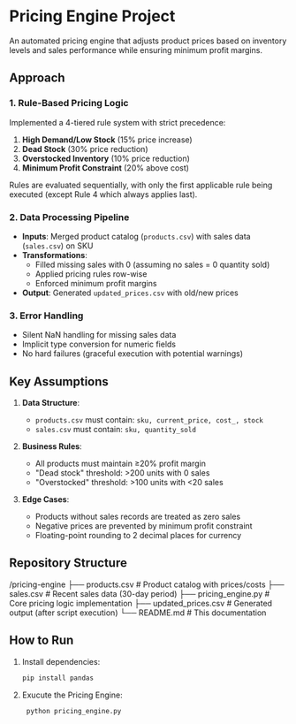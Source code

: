 # Pricing Engine Project

An automated pricing engine that adjusts product prices based on inventory levels and sales performance while ensuring minimum profit margins.

## Approach

### 1. Rule-Based Pricing Logic
Implemented a 4-tiered rule system with strict precedence:
1. **High Demand/Low Stock** (15% price increase)
2. **Dead Stock** (30% price reduction)
3. **Overstocked Inventory** (10% price reduction)
4. **Minimum Profit Constraint** (20% above cost)

Rules are evaluated sequentially, with only the first applicable rule being executed (except Rule 4 which always applies last).

### 2. Data Processing Pipeline
- **Inputs**: Merged product catalog (`products.csv`) with sales data (`sales.csv`) on SKU
- **Transformations**:
  - Filled missing sales with 0 (assuming no sales = 0 quantity sold)
  - Applied pricing rules row-wise
  - Enforced minimum profit margins
- **Output**: Generated `updated_prices.csv` with old/new prices

### 3. Error Handling
- Silent NaN handling for missing sales data
- Implicit type conversion for numeric fields
- No hard failures (graceful execution with potential warnings)

## Key Assumptions

1. **Data Structure**:
   - `products.csv` must contain: `sku, current_price, cost_, stock`
   - `sales.csv` must contain: `sku, quantity_sold`

2. **Business Rules**:
   - All products must maintain ≥20% profit margin
   - "Dead stock" threshold: >200 units with 0 sales
   - "Overstocked" threshold: >100 units with <20 sales

3. **Edge Cases**:
   - Products without sales records are treated as zero sales
   - Negative prices are prevented by minimum profit constraint
   - Floating-point rounding to 2 decimal places for currency

## Repository Structure
/pricing-engine
├── products.csv # Product catalog with prices/costs 
├── sales.csv # Recent sales data (30-day period) 
├── pricing_engine.py # Core pricing logic implementation 
├── updated_prices.csv # Generated output (after script execution) 
└── README.md # This documentation 



## How to Run

1. Install dependencies:
   ```bash
   pip install pandas
2. Exucute the Pricing Engine:
   ```bash
    python pricing_engine.py
